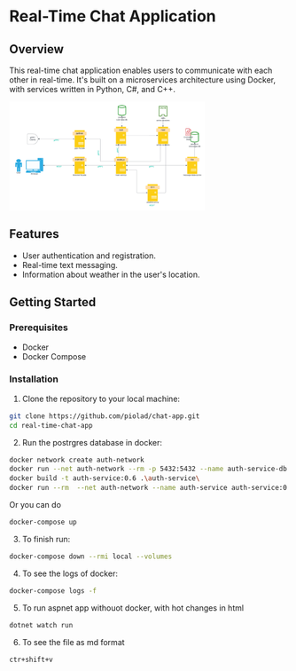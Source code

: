 # Real-Time Chat Application

## Overview

This real-time chat application enables users to communicate with each other in real-time. It's built on a microservices architecture using Docker, with services written in Python, C#, and C++.

<img src="./docs/general-design.png" alt="General design" width="70%"  align="center" />

## Features

- User authentication and registration.
- Real-time text messaging.
- Information about weather in the user's location.

## Getting Started

### Prerequisites

- Docker
- Docker Compose

### Installation

1. Clone the repository to your local machine:

```bash
git clone https://github.com/piolad/chat-app.git
cd real-time-chat-app
```

2. Run the postrgres database in docker:

```bash
docker network create auth-network
docker run --net auth-network --rm -p 5432:5432 --name auth-service-db -e POSTGRES_PASSWORD=mysecretpassword -d postgres
docker build -t auth-service:0.6 .\auth-service\
docker run --rm  --net auth-network --name auth-service auth-service:0.6
```

Or you can do  
```bash
docker-compose up
```

3. To finish run:
```bash
docker-compose down --rmi local --volumes
```
4. To see the logs of docker:
```bash
docker-compose logs -f
```
5. To run aspnet app withouot docker, with hot changes in html
```bash
dotnet watch run
```
6. To see the file as md format
```bash
ctr+shift+v
```
